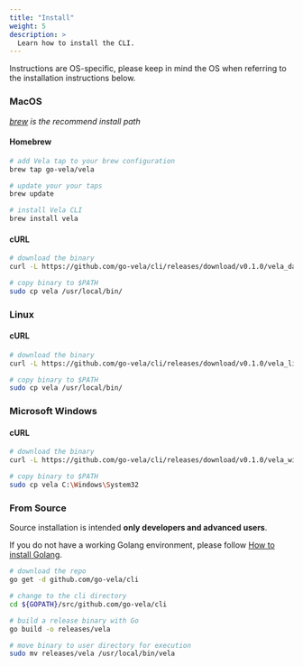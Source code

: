 ```yaml
---
title: "Install"
weight: 5
description: >
  Learn how to install the CLI.
---
```


Instructions are OS-specific, please keep in mind the OS when referring to the installation instructions below.

### MacOS

_[brew](https://brew.sh/) is the recommend install path_

#### Homebrew

```sh
# add Vela tap to your brew configuration
brew tap go-vela/vela

# update your your taps
brew update

# install Vela CLI
brew install vela
```

#### cURL

```sh
# download the binary
curl -L https://github.com/go-vela/cli/releases/download/v0.1.0/vela_darwin_amd64.tar.gz | tar zx

# copy binary to $PATH
sudo cp vela /usr/local/bin/
```

### Linux

#### cURL

```sh
# download the binary
curl -L https://github.com/go-vela/cli/releases/download/v0.1.0/vela_linux_amd64.tar.gz | tar zx

# copy binary to $PATH
sudo cp vela /usr/local/bin/
```

### Microsoft Windows

#### cURL

```sh
# download the binary
curl -L https://github.com/go-vela/cli/releases/download/v0.1.0/vela_windows_amd64.tar.gz | tar zx

# copy binary to $PATH
sudo cp vela C:\Windows\System32
```

### From Source

Source installation is intended **only developers and advanced users**.

If you do not have a working Golang environment, please follow [How to install Golang](https://golang.org/doc/install).

```sh
# download the repo
go get -d github.com/go-vela/cli

# change to the cli directory
cd ${GOPATH}/src/github.com/go-vela/cli

# build a release binary with Go
go build -o releases/vela

# move binary to user directory for execution
sudo mv releases/vela /usr/local/bin/vela
```
